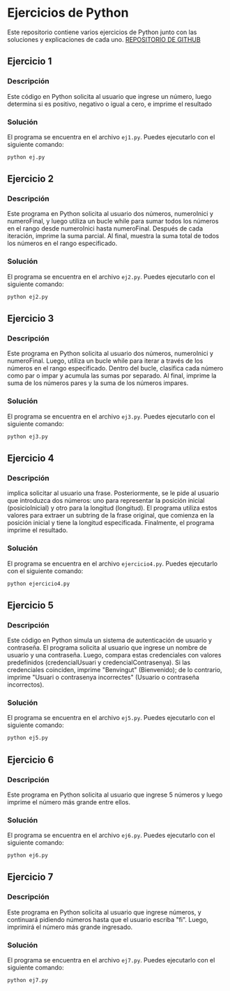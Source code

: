 
# Ejercicios de Python

Este repositorio contiene varios ejercicios de Python junto con las soluciones y explicaciones de cada uno.
[REPOSITORIO DE GITHUB](https://github.com/joanbarres/ejercicios_python_estructuras)

## Ejercicio 1

### Descripción
Este código en Python solicita al usuario que ingrese un número, luego determina si es positivo, negativo o igual a cero, e imprime el resultado

### Solución
El programa se encuentra en el archivo `ej1.py`. Puedes ejecutarlo con el siguiente comando:

```bash
python ej.py
```
## Ejercicio 2

### Descripción
Este programa en Python solicita al usuario dos números, numeroInici y numeroFinal, y luego utiliza un bucle while para sumar todos los números en el rango desde numeroInici hasta numeroFinal. Después de cada iteración, imprime la suma parcial. Al final, muestra la suma total de todos los números en el rango especificado.

### Solución
El programa se encuentra en el archivo `ej2.py`. Puedes ejecutarlo con el siguiente comando:

```bash
python ej2.py
```
## Ejercicio 3

### Descripción
Este programa en Python solicita al usuario dos números, numeroInici y numeroFinal. Luego, utiliza un bucle while para iterar a través de los números en el rango especificado. Dentro del bucle, clasifica cada número como par o impar y acumula las sumas por separado. Al final, imprime la suma de los números pares y la suma de los números impares.


### Solución
El programa se encuentra en el archivo `ej3.py`. Puedes ejecutarlo con el siguiente comando:

```bash
python ej3.py
```
## Ejercicio 4

### Descripción
implica solicitar al usuario una frase. Posteriormente, se le pide al usuario que introduzca dos números: uno para representar la posición inicial (posicioInicial) y otro para la longitud (longitud). El programa utiliza estos valores para extraer un subtring de la frase original, que comienza en la posición inicial y tiene la longitud especificada. Finalmente, el programa imprime el resultado.

### Solución
El programa se encuentra en el archivo `ejercicio4.py`. Puedes ejecutarlo con el siguiente comando:

```bash
python ejercicio4.py
```
## Ejercicio 5

### Descripción
Este código en Python simula un sistema de autenticación de usuario y contraseña. El programa solicita al usuario que ingrese un nombre de usuario y una contraseña. Luego, compara estas credenciales con valores predefinidos (credencialUsuari y credencialContrasenya). Si las credenciales coinciden, imprime "Benvingut" (Bienvenido); de lo contrario, imprime "Usuari o contrasenya incorrectes" (Usuario o contraseña incorrectos).

### Solución
El programa se encuentra en el archivo `ej5.py`. Puedes ejecutarlo con el siguiente comando:

```bash
python ej5.py
```
## Ejercicio 6

### Descripción
Este programa en Python solicita al usuario que ingrese 5 números y luego imprime el número más grande entre ellos. 

### Solución
El programa se encuentra en el archivo `ej6.py`. Puedes ejecutarlo con el siguiente comando:

```bash
python ej6.py
```

## Ejercicio 7

### Descripción
Este programa en Python solicita al usuario que ingrese números, y continuará pidiendo números hasta que el usuario escriba "fi". Luego, imprimirá el número más grande ingresado.

### Solución
El programa se encuentra en el archivo `ej7.py`. Puedes ejecutarlo con el siguiente comando:

```bash
python ej7.py
```